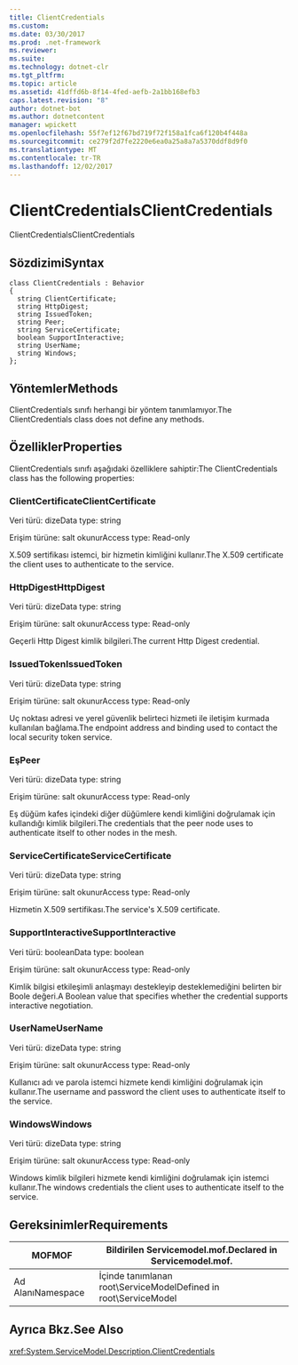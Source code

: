 ```yaml
---
title: ClientCredentials
ms.custom: 
ms.date: 03/30/2017
ms.prod: .net-framework
ms.reviewer: 
ms.suite: 
ms.technology: dotnet-clr
ms.tgt_pltfrm: 
ms.topic: article
ms.assetid: 41dffd6b-8f14-4fed-aefb-2a1bb168efb3
caps.latest.revision: "8"
author: dotnet-bot
ms.author: dotnetcontent
manager: wpickett
ms.openlocfilehash: 55f7ef12f67bd719f72f158a1fca6f120b4f448a
ms.sourcegitcommit: ce279f2d7fe2220e6ea0a25a8a7a5370ddf8d9f0
ms.translationtype: MT
ms.contentlocale: tr-TR
ms.lasthandoff: 12/02/2017
---
```

# <a name="clientcredentials"></a><span data-ttu-id="03431-102">ClientCredentials</span><span class="sxs-lookup"><span data-stu-id="03431-102">ClientCredentials</span></span>
<span data-ttu-id="03431-103">ClientCredentials</span><span class="sxs-lookup"><span data-stu-id="03431-103">ClientCredentials</span></span>  
  
## <a name="syntax"></a><span data-ttu-id="03431-104">Sözdizimi</span><span class="sxs-lookup"><span data-stu-id="03431-104">Syntax</span></span>  
  
```  
class ClientCredentials : Behavior  
{  
  string ClientCertificate;  
  string HttpDigest;  
  string IssuedToken;  
  string Peer;  
  string ServiceCertificate;  
  boolean SupportInteractive;  
  string UserName;  
  string Windows;  
};  
```  
  
## <a name="methods"></a><span data-ttu-id="03431-105">Yöntemler</span><span class="sxs-lookup"><span data-stu-id="03431-105">Methods</span></span>  
 <span data-ttu-id="03431-106">ClientCredentials sınıfı herhangi bir yöntem tanımlamıyor.</span><span class="sxs-lookup"><span data-stu-id="03431-106">The ClientCredentials class does not define any methods.</span></span>  
  
## <a name="properties"></a><span data-ttu-id="03431-107">Özellikler</span><span class="sxs-lookup"><span data-stu-id="03431-107">Properties</span></span>  
 <span data-ttu-id="03431-108">ClientCredentials sınıfı aşağıdaki özelliklere sahiptir:</span><span class="sxs-lookup"><span data-stu-id="03431-108">The ClientCredentials class has the following properties:</span></span>  
  
### <a name="clientcertificate"></a><span data-ttu-id="03431-109">ClientCertificate</span><span class="sxs-lookup"><span data-stu-id="03431-109">ClientCertificate</span></span>  
 <span data-ttu-id="03431-110">Veri türü: dize</span><span class="sxs-lookup"><span data-stu-id="03431-110">Data type: string</span></span>  
  
 <span data-ttu-id="03431-111">Erişim türüne: salt okunur</span><span class="sxs-lookup"><span data-stu-id="03431-111">Access type: Read-only</span></span>  
  
 <span data-ttu-id="03431-112">X.509 sertifikası istemci, bir hizmetin kimliğini kullanır.</span><span class="sxs-lookup"><span data-stu-id="03431-112">The X.509 certificate the client uses to authenticate to the service.</span></span>  
  
### <a name="httpdigest"></a><span data-ttu-id="03431-113">HttpDigest</span><span class="sxs-lookup"><span data-stu-id="03431-113">HttpDigest</span></span>  
 <span data-ttu-id="03431-114">Veri türü: dize</span><span class="sxs-lookup"><span data-stu-id="03431-114">Data type: string</span></span>  
  
 <span data-ttu-id="03431-115">Erişim türüne: salt okunur</span><span class="sxs-lookup"><span data-stu-id="03431-115">Access type: Read-only</span></span>  
  
 <span data-ttu-id="03431-116">Geçerli Http Digest kimlik bilgileri.</span><span class="sxs-lookup"><span data-stu-id="03431-116">The current Http Digest credential.</span></span>  
  
### <a name="issuedtoken"></a><span data-ttu-id="03431-117">IssuedToken</span><span class="sxs-lookup"><span data-stu-id="03431-117">IssuedToken</span></span>  
 <span data-ttu-id="03431-118">Veri türü: dize</span><span class="sxs-lookup"><span data-stu-id="03431-118">Data type: string</span></span>  
  
 <span data-ttu-id="03431-119">Erişim türüne: salt okunur</span><span class="sxs-lookup"><span data-stu-id="03431-119">Access type: Read-only</span></span>  
  
 <span data-ttu-id="03431-120">Uç noktası adresi ve yerel güvenlik belirteci hizmeti ile iletişim kurmada kullanılan bağlama.</span><span class="sxs-lookup"><span data-stu-id="03431-120">The endpoint address and binding used to contact the local security token service.</span></span>  
  
### <a name="peer"></a><span data-ttu-id="03431-121">Eş</span><span class="sxs-lookup"><span data-stu-id="03431-121">Peer</span></span>  
 <span data-ttu-id="03431-122">Veri türü: dize</span><span class="sxs-lookup"><span data-stu-id="03431-122">Data type: string</span></span>  
  
 <span data-ttu-id="03431-123">Erişim türüne: salt okunur</span><span class="sxs-lookup"><span data-stu-id="03431-123">Access type: Read-only</span></span>  
  
 <span data-ttu-id="03431-124">Eş düğüm kafes içindeki diğer düğümlere kendi kimliğini doğrulamak için kullandığı kimlik bilgileri.</span><span class="sxs-lookup"><span data-stu-id="03431-124">The credentials that the peer node uses to authenticate itself to other nodes in the mesh.</span></span>  
  
### <a name="servicecertificate"></a><span data-ttu-id="03431-125">ServiceCertificate</span><span class="sxs-lookup"><span data-stu-id="03431-125">ServiceCertificate</span></span>  
 <span data-ttu-id="03431-126">Veri türü: dize</span><span class="sxs-lookup"><span data-stu-id="03431-126">Data type: string</span></span>  
  
 <span data-ttu-id="03431-127">Erişim türüne: salt okunur</span><span class="sxs-lookup"><span data-stu-id="03431-127">Access type: Read-only</span></span>  
  
 <span data-ttu-id="03431-128">Hizmetin X.509 sertifikası.</span><span class="sxs-lookup"><span data-stu-id="03431-128">The service's X.509 certificate.</span></span>  
  
### <a name="supportinteractive"></a><span data-ttu-id="03431-129">SupportInteractive</span><span class="sxs-lookup"><span data-stu-id="03431-129">SupportInteractive</span></span>  
 <span data-ttu-id="03431-130">Veri türü: boolean</span><span class="sxs-lookup"><span data-stu-id="03431-130">Data type: boolean</span></span>  
  
 <span data-ttu-id="03431-131">Erişim türüne: salt okunur</span><span class="sxs-lookup"><span data-stu-id="03431-131">Access type: Read-only</span></span>  
  
 <span data-ttu-id="03431-132">Kimlik bilgisi etkileşimli anlaşmayı destekleyip desteklemediğini belirten bir Boole değeri.</span><span class="sxs-lookup"><span data-stu-id="03431-132">A Boolean value that specifies whether the credential supports interactive negotiation.</span></span>  
  
### <a name="username"></a><span data-ttu-id="03431-133">UserName</span><span class="sxs-lookup"><span data-stu-id="03431-133">UserName</span></span>  
 <span data-ttu-id="03431-134">Veri türü: dize</span><span class="sxs-lookup"><span data-stu-id="03431-134">Data type: string</span></span>  
  
 <span data-ttu-id="03431-135">Erişim türüne: salt okunur</span><span class="sxs-lookup"><span data-stu-id="03431-135">Access type: Read-only</span></span>  
  
 <span data-ttu-id="03431-136">Kullanıcı adı ve parola istemci hizmete kendi kimliğini doğrulamak için kullanır.</span><span class="sxs-lookup"><span data-stu-id="03431-136">The username and password the client uses to authenticate itself to the service.</span></span>  
  
### <a name="windows"></a><span data-ttu-id="03431-137">Windows</span><span class="sxs-lookup"><span data-stu-id="03431-137">Windows</span></span>  
 <span data-ttu-id="03431-138">Veri türü: dize</span><span class="sxs-lookup"><span data-stu-id="03431-138">Data type: string</span></span>  
  
 <span data-ttu-id="03431-139">Erişim türüne: salt okunur</span><span class="sxs-lookup"><span data-stu-id="03431-139">Access type: Read-only</span></span>  
  
 <span data-ttu-id="03431-140">Windows kimlik bilgileri hizmete kendi kimliğini doğrulamak için istemci kullanır.</span><span class="sxs-lookup"><span data-stu-id="03431-140">The windows credentials the client uses to authenticate itself to the service.</span></span>  
  
## <a name="requirements"></a><span data-ttu-id="03431-141">Gereksinimler</span><span class="sxs-lookup"><span data-stu-id="03431-141">Requirements</span></span>  
  
|<span data-ttu-id="03431-142">MOF</span><span class="sxs-lookup"><span data-stu-id="03431-142">MOF</span></span>|<span data-ttu-id="03431-143">Bildirilen Servicemodel.mof.</span><span class="sxs-lookup"><span data-stu-id="03431-143">Declared in Servicemodel.mof.</span></span>|  
|---------|-----------------------------------|  
|<span data-ttu-id="03431-144">Ad Alanı</span><span class="sxs-lookup"><span data-stu-id="03431-144">Namespace</span></span>|<span data-ttu-id="03431-145">İçinde tanımlanan root\ServiceModel</span><span class="sxs-lookup"><span data-stu-id="03431-145">Defined in root\ServiceModel</span></span>|  
  
## <a name="see-also"></a><span data-ttu-id="03431-146">Ayrıca Bkz.</span><span class="sxs-lookup"><span data-stu-id="03431-146">See Also</span></span>  
 <xref:System.ServiceModel.Description.ClientCredentials>

